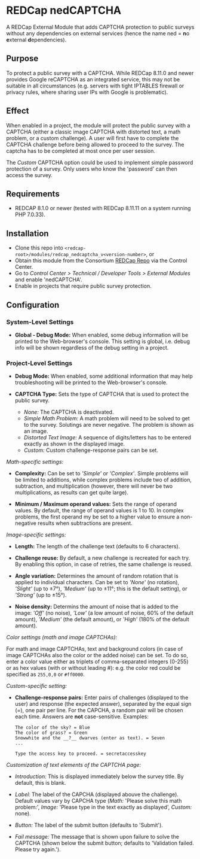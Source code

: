 # REDCap nedCAPTCHA

A REDCap External Module that adds CAPTCHA protection to public surveys without any dependencies on external services (hence the name ned = **n**o **e**xternal **d**ependencies).

## Purpose

To protect a public survey with a CAPTCHA. While REDCap 8.11.0 and newer provides Google reCAPTCHA as an integrated service, this may not be suitable in all circumstances (e.g. servers with tight IPTABLES firewall or privacy rules, where sharing user IPs with Google is problematic).

## Effect

When enabled in a project, the module will protect the public survey with a CAPTCHA (either a classic image CAPTCHA with distorted text, a math problem, or a custom challenge). A user will first have to complete the CAPTCHA challenge before being allowed to proceed to the survey. The captcha has to be completed at most once per user session.

The _Custom_ CAPTCHA option could be used to implement simple password protection of a survey. Only users who know the 'password' can then access the survey.

## Requirements

- REDCAP 8.1.0 or newer (tested with REDCap 8.11.11 on a system running PHP 7.0.33).

## Installation

- Clone this repo into `<redcap-root>/modules/redcap_nedcaptcha_v<version-number>`, or
- Obtain this module from the Consortium [REDCap Repo](https://redcap.vanderbilt.edu/consortium/modules/index.php) via the Control Center.
- Go to _Control Center > Technical / Developer Tools > External Modules_ and enable 'nedCAPTCHA'.
- Enable in projects that require public survey protection.

## Configuration

### System-Level Settings

- **Global - Debug Mode:** When enabled, some debug information will be printed to the Web-browser's console. This setting is global, i.e. debug info will be shown regardless of the debug setting in a project.

### Project-Level Settings

- **Debug Mode:** When enabled, some additional information that may help troubleshooting will be printed to the Web-browser's console.

- **CAPTCHA Type:** Sets the type of CAPTCHA that is used to protect the public survey.
  - _None:_ The CAPTCHA is deactivated.
  - _Simple Math Problem:_ A math problem will need to be solved to get to the survey. Solutings are never negative. The problem is shown as an image.
  - _Distorted Text Image:_ A sequence of digits/letters has to be entered exactly as shown in the displayed image.
  - _Custom:_ Custom challenge-response pairs can be set.

_Math-specific settings:_

- **Complexity:** Can be set to _'Simple'_ or _'Complex'_. Simple problems will be limited to additions, while complex problems include two of addition, subtraction, and multiplication (however, there will never be two multiplications, as results can get quite large).

- **Minimum / Maximum operand values:** Sets the range of operand values. By default, the range of operand values is 1 to 10. In complex problems, the first operand my be set to a higher value to ensure a non-negative results when subtractions are present.

_Image-specific settings:_

- **Length:** The length of the challenge text (defaults to 6 characters).

- **Challenge reuse:** By default, a new challenge is recreated for each try. By enabling this option, in case of retries, the same challenge is reused.

- **Angle variation:** Determines the amount of random rotation that is applied to individual characters. Can be set to _'None'_ (no rotation), _'Slight'_ (up to ±7°), _'Medium'_ (up to ±11°; this is the default setting), or _'Strong'_ (up to ±15°).

- **Noise density:** Determins the amount of noise that is added to the image: _'Off'_ (no noise), _'Low'_ (a low amount of noise, 60% of the default amount), _'Medium'_ (the default amount), or _'High'_ (180% of the default amount).

_Color settings (math and image CAPTCHAs):_

For math and image CAPTCHAs, text and background colors (in case of image CAPTCHAs also the color or the added noise) can be set. To do so, enter a color value either as triplets of comma-separated integers (0-255) or as hex values (with or without leading #): e.g. the color red could be specified as `255,0,0` or `#ff0000`.

_Custom-specific setting:_

- **Challenge-response pairs:** Enter pairs of challenges (displayed to the user) and response (the expected answer), separated by the equal sign (=), one pair per line. For the CAPCHA, a random pair will be chosen each time. Answers are **not** case-sensitive.  Examples:

  ```text
  The color of the sky? = Blue
  The color of grass? = Green
  Snowwhite and the __?__ dwarves (enter as text). = Seven
  ...
    ```

  ```text
  Type the access key to proceed. = secretaccesskey
  ```

_Customization of text elements of the CAPTCHA page:_ 

- _Introduction:_ This is displayed immediately below the survey title. By default, this is blank.

- _Label:_ The label of the CAPCHA (displayed abouve the challenge). Default values vary by CAPCHA type (_Math:_ 'Please solve this math problem:', _Image:_ 'Please type in the text exactly as displayed', _Custom:_ none).

- _Button:_ The label of the submit button (defaults to 'Submit').

- _Fail message:_ The message that is shown upon failure to solve the CAPTCHA (shown below the submit button; defaults to 'Validation failed. Please try again.').